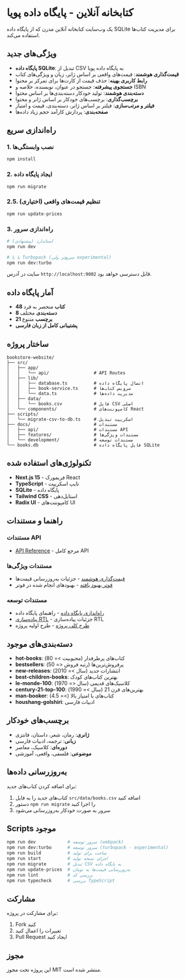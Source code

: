 # کتابخانه آنلاین - پایگاه داده پویا

یک وب‌سایت کتابخانه آنلاین مدرن که از پایگاه داده SQLite برای مدیریت کتاب‌ها استفاده می‌کند.

## ویژگی‌های جدید

- **پایگاه داده SQLite**: تبدیل از CSV به پایگاه داده پویا
- **قیمت‌گذاری هوشمند**: قیمت‌های واقعی بر اساس ژانر، زبان و ویژگی‌های کتاب
- **رابط کاربری بهینه**: حذف قیمت از کارت‌ها برای تمرکز بر محتوا
- **جستجوی پیشرفته**: جستجو در عنوان، نویسنده، خلاصه و ISBN
- **دسته‌بندی هوشمند**: تولید خودکار دسته‌بندی‌ها بر اساس محتوا
- **برچسب‌گذاری**: برچسب‌های خودکار بر اساس ژانر و محتوا
- **فیلتر و مرتب‌سازی**: فیلتر بر اساس ژانر، دسته‌بندی، قیمت و امتیاز
- **صفحه‌بندی**: پردازش کارآمد حجم زیاد داده‌ها

## راه‌اندازی سریع

### 1. نصب وابستگی‌ها
```bash
npm install
```

### 2. ایجاد پایگاه داده
```bash
npm run migrate
```

### 2.5. تنظیم قیمت‌های واقعی (اختیاری)
```bash
npm run update-prices
```

### 3. راه‌اندازی سرور
```bash
# استاندارد (پیشنهادی)
npm run dev

# یا با Turbopack (سریع‌تر ولی experimental)
npm run dev:turbo
```

سایت در آدرس `http://localhost:9002` قابل دسترسی خواهد بود.

## آمار پایگاه داده

- **48 کتاب** منحصر به فرد
- **8 دسته‌بندی** مختلف
- **21 برچسب** متنوع
- **پشتیبانی کامل از زبان فارسی**

## ساختار پروژه

```
bookstore-website/
├── src/
│   ├── app/
│   │   └── api/                 # API Routes
│   ├── lib/
│   │   ├── database.ts          # اتصال پایگاه داده
│   │   ├── book-service.ts      # سرویس کتاب‌ها
│   │   └── data.ts              # مدیریت داده‌ها
│   ├── data/
│   │   └── books.csv            # فایل CSV اصلی
│   └── components/              # کامپوننت‌های React
├── scripts/
│   └── migrate-csv-to-db.ts     # اسکریپت تبدیل
├── docs/                        # مستندات
│   ├── api/                     # مستندات API
│   ├── features/                # مستندات ویژگی‌ها
│   └── development/             # مستندات توسعه
└── books.db                     # فایل پایگاه داده SQLite
```

## تکنولوژی‌های استفاده شده

- **Next.js 15** - فریمورک React
- **TypeScript** - تایپ اسکریپت
- **SQLite** - پایگاه داده
- **Tailwind CSS** - استایل‌دهی
- **Radix UI** - کامپوننت‌های UI

## راهنما و مستندات

### مستندات API
- [API Reference](./api/API_REFERENCE.md) - مرجع کامل API

### مستندات ویژگی‌ها
- [قیمت‌گذاری هوشمند](./features/PRICE_UPDATE_SUMMARY.md) - جزئیات به‌روزرسانی قیمت‌ها
- [فوتر بهبود یافته](./features/FOOTER_IMPROVEMENTS.md) - بهبودهای انجام شده در فوتر

### مستندات توسعه
- [راه‌اندازی پایگاه داده](./development/DATABASE_SETUP.md) - راهنمای پایگاه داده
- [پیاده‌سازی RTL](./development/RTL_IMPLEMENTATION_SUMMARY.md) - جزئیات پیاده‌سازی RTL
- [طرح کلی پروژه](./development/blueprint.md) - طرح اولیه پروژه

## دسته‌بندی‌های موجود

- **hot-books**: کتاب‌های پرطرفدار (محبوبیت >= 80)
- **bestsellers**: پرفروش‌ترین‌ها (رتبه فروش <= 50)
- **new-releases**: انتشارات جدید (سال >= 2010)
- **best-children-books**: بهترین کتاب‌های کودک
- **le-monde-100**: کلاسیک‌های قدیمی (سال <= 1970)
- **century-21-top-100**: بهترین‌های قرن 21 (سال >= 1990)
- **man-booker**: کتاب‌های با امتیاز بالا (>= 4.5)
- **houshang-golshiri**: ادبیات فارسی

## برچسب‌های خودکار

- **ژانری**: رمان، شعر، داستان، فانتزی
- **زبانی**: ترجمه، ادبیات فارسی
- **دوره‌ای**: کلاسیک، معاصر
- **موضوعی**: فلسفی، واقعی، آموزشی

## به‌روزرسانی داده‌ها

برای اضافه کردن کتاب‌های جدید:

1. کتاب‌های جدید را به فایل `src/data/books.csv` اضافه کنید
2. دستور `npm run migrate` را اجرا کنید
3. سرور به صورت خودکار به‌روزرسانی می‌شود

## Scripts موجود

```bash
npm run dev            # سرور توسعه (webpack)
npm run dev:turbo      # سرور توسعه (turbopack - experimental)
npm run build          # ساخت برای تولید
npm run start          # اجرای نسخه تولید
npm run migrate        # تبدیل CSV به پایگاه داده
npm run update-prices  # به‌روزرسانی قیمت‌ها به تومان
npm run lint           # بررسی کد
npm run typecheck      # بررسی TypeScript
```

## مشارکت

برای مشارکت در پروژه:

1. Fork کنید
2. تغییرات را اعمال کنید
3. Pull Request ایجاد کنید

## مجوز

این پروژه تحت مجوز MIT منتشر شده است.

